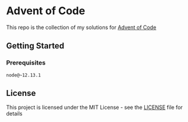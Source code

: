 
# Advent of Code

This repo is the collection of my solutions for [Advent of Code](https://adventofcode.com/)

## Getting Started

### Prerequisites

```
node@~12.13.1
```

## License

This project is licensed under the MIT License - see the [LICENSE](LICENSE) file for details

